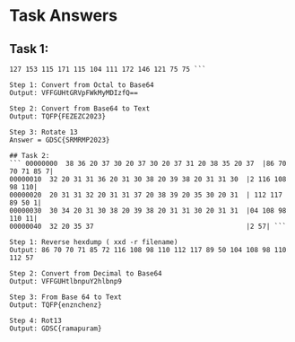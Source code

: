 # Task Answers

## Task 1: 
``` 126 106 106 107 125 110 164 107 122 126 160 106 
127 153 115 171 115 104 111 172 146 121 75 75 ```

Step 1: Convert from Octal to Base64
Output: VFFGUHtGRVpFWkMyMDIzfQ==

Step 2: Convert from Base64 to Text
Output: TQFP{FEZEZC2023}

Step 3: Rotate 13
Answer = GDSC{SRMRMP2023}

## Task 2:
``` 00000000  38 36 20 37 30 20 37 30 20 37 31 20 38 35 20 37  |86 70 70 71 85 7|
00000010  32 20 31 31 36 20 31 30 38 20 39 38 20 31 31 30  |2 116 108 98 110|
00000020  20 31 31 32 20 31 31 37 20 38 39 20 35 30 20 31  | 112 117 89 50 1|
00000030  30 34 20 31 30 38 20 39 38 20 31 31 30 20 31 31  |04 108 98 110 11|
00000040  32 20 35 37                                      |2 57| ```

Step 1: Reverse hexdump ( xxd -r filename)
Output: 86 70 70 71 85 72 116 108 98 110 112 117 89 50 104 108 98 110 112 57

Step 2: Convert from Decimal to Base64
Output: VFFGUHtlbnpuY2hlbnp9

Step 3: From Base 64 to Text
Output: TQFP{enznchenz}

Step 4: Rot13
Output: GDSC{ramapuram}
